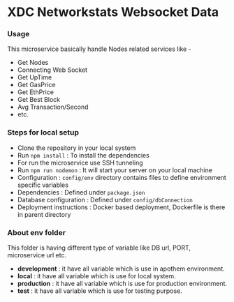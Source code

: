 # XDC Networkstats Websocket Data #

### Usage ###

This microservice basically handle Nodes related services like -
* Get Nodes
* Connecting Web Socket
* Get UpTime
* Get GasPrice
* Get EthPrice
* Get Best Block
* Avg Transaction/Second
* etc.

### Steps for local setup ###

* Clone the repository in your local system
* Run `npm install` : To install the dependencies
* For run the microservice use SSH tunneling 
* Run `npm run nodemon` : It will start your server on your local machine
* Configuration : `config/env` directory contains files to define environment specific variables
* Dependencies : Defined under `package.json` 
* Database configuration : Defined under `config/dbConnection` 
* Deployment instructions : Docker based deployment, Dockerfile is there in parent directory

### About env folder ###

This folder is having different type of variable like DB url, PORT, microservice url etc.
* **development** : it have all variable which is use in apothem environment.
* **local** : it have all variable which is use for local system.
* **production** : it have all variable which is use for production environment.
* **test** : it have all variable which is use for testing purpose.


